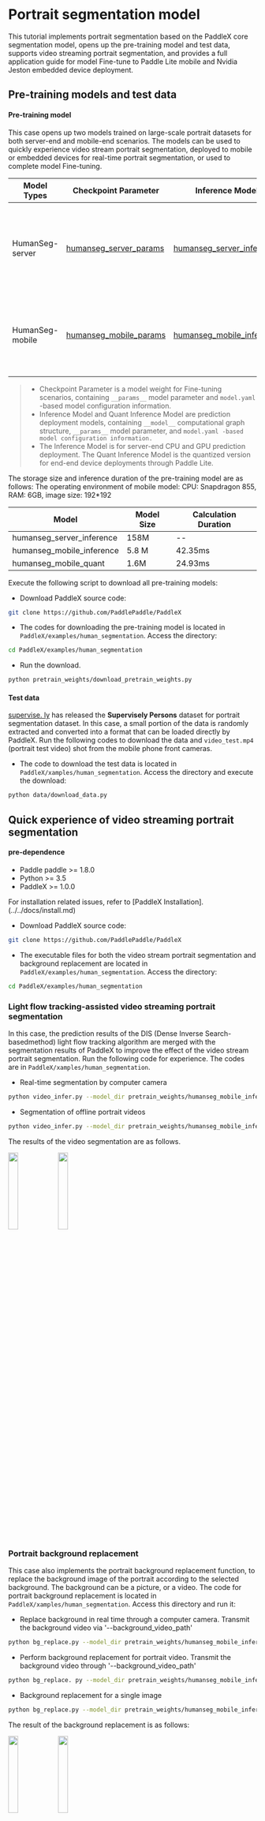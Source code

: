 # Portrait segmentation model

This tutorial implements portrait segmentation based on the PaddleX core segmentation model, opens up the pre-training model and test data, supports video streaming portrait segmentation, and provides a full application guide for model Fine-tune to Paddle Lite mobile and Nvidia Jeston embedded device deployment.

## Pre-training models and test data

#### Pre-training model

This case opens up two models trained on large-scale portrait datasets for both server-end and mobile-end scenarios. The models can be used to quickly experience video stream portrait segmentation, deployed to mobile or embedded devices for real-time portrait segmentation, or used to complete model Fine-tuning.

| Model Types | Checkpoint Parameter | Inference Model | Quant Inference Model | Note |
| --- | --- | --- | ---| --- |
| HumanSeg-server | [humanseg_server_params](https://bj.bcebos.com/paddlex/examples/human_seg/models/humanseg_server_params.tar) | [humanseg_server_inference](https://bj.bcebos.com/paddlex/examples/human_seg/models/humanseg_server_inference.tar) | -- | High-precision model is suitable for server-end GPU and complex background portrait scenes. The model structure is Deeplabv3+/Xcetion65, and input size is (512, 512). |
| HumanSeg-mobile | [humanseg_mobile_params](https://bj.bcebos.com/paddlex/examples/human_seg/models/humanseg_mobile_params.tar) | [humanseg_mobile_inference](https://bj.bcebos.com/paddlex/examples/human_seg/models/humanseg_mobile_inference.tar) | [humanseg_mobile_quant](https://bj.bcebos.com/paddlex/examples/human_seg/models/humanseg_mobile_quant.tar) | Lightweight model is suitable for mobile-end or server-end CPU front camera scenarios. The model structure is HRNet_w18_small_v1, and input size is (192, 192). |

> * Checkpoint Parameter is a model weight for Fine-tuning scenarios, containing `__params__` model parameter and `model.yaml` -based model configuration information.
> * Inference Model and Quant Inference Model are prediction deployment models, containing `__model__` computational graph structure, `__params__` model parameter, and `model.yaml -based model configuration information.`
> * The Inference Model is for server-end CPU and GPU prediction deployment. The Quant Inference Model is the quantized version for end-end device deployments through Paddle Lite.



The storage size and inference duration of the pre-training model are as follows: The operating environment of mobile model: CPU: Snapdragon 855, RAM: 6GB, image size: 192*192

| Model | Model Size | Calculation Duration |
| --- | --- | --- |
| humanseg_server_inference | 158M | -- |
| humanseg_mobile_inference | 5.8 M | 42.35ms |
| humanseg_mobile_quant | 1.6M | 24.93ms |

Execute the following script to download all pre-training models:

* Download PaddleX source code:

```bash
git clone https://github.com/PaddlePaddle/PaddleX
```

* The codes for downloading the pre-training model is located in `PaddleX/examples/human_segmentation`. Access the directory:

```bash
cd PaddleX/examples/human_segmentation
```

* Run the download.

```bash
python pretrain_weights/download_pretrain_weights.py
```

#### Test data

[supervise. ly](https://supervise.ly/) has released the **Supervisely Persons** dataset for portrait segmentation dataset. In this case, a small portion of the data is randomly extracted and converted into a format that can be loaded directly by PaddleX. Run the following codes to download the data and `video_test.mp4` (portrait test video) shot from the mobile phone front cameras.

* The code to download the test data is located in `PaddleX/xamples/human_segmentation`. Access the directory and execute the download:

```bash
python data/download_data.py
```

## Quick experience of video streaming portrait segmentation

#### pre-dependence

* Paddle paddle >= 1.8.0
* Python >= 3.5
* PaddleX >= 1.0.0

For installation related issues, refer to [PaddleX Installation]. (../../docs/install.md)

* Download PaddleX source code:

```bash
git clone https://github.com/PaddlePaddle/PaddleX
```

* The executable files for both the video stream portrait segmentation and background replacement are located in `PaddleX/examples/human_segmentation`. Access the directory:

```bash
cd PaddleX/examples/human_segmentation
```

### Light flow tracking-assisted video streaming portrait segmentation

In this case, the prediction results of the DIS (Dense Inverse Search-basedmethod) light flow tracking algorithm are merged with the segmentation results of PaddleX to improve the effect of the video stream portrait segmentation. Run the following code for experience. The codes are in `PaddleX/xamples/human_segmentation`.

* Real-time segmentation by computer camera

```bash
python video_infer.py --model_dir pretrain_weights/humanseg_mobile_inference
```
* Segmentation of offline portrait videos

```bash
python video_infer.py --model_dir pretrain_weights/humanseg_mobile_inference --video_path data/video_test.mp4
```

The results of the video segmentation are as follows.

<img src="https://paddleseg.bj.bcebos.com/humanseg/data/video_test.gif" width="20%" height="20%"><img src="https://paddleseg.bj.bcebos.com/humanseg/data/result.gif" width="20%" height="20%">

### Portrait background replacement

This case also implements the portrait background replacement function, to replace the background image of the portrait according to the selected background. The background can be a picture, or a video. The code for portrait background replacement is located in `PaddleX/xamples/human_segmentation`. Access this directory and run it:

* Replace background in real time through a computer camera. Transmit the background video via '--background_video_path'
```bash
python bg_replace.py --model_dir pretrain_weights/humanseg_mobile_inference --background_image_path data/background.jpg
```

* Perform background replacement for portrait video. Transmit the background video through '--background_video_path'
```bash
python bg_replace. py --model_dir pretrain_weights/humanseg_mobile_inference --video_path data/video_test.mp4 --background_image_path data/background.jpg
```

* Background replacement for a single image
```bash
python bg_replace.py --model_dir pretrain_weights/humanseg_mobile_inference --image_path data/human_image.jpg --background_image_path data/background.jpg
```

The result of the background replacement is as follows:

<img src="https://paddleseg.bj.bcebos.com/humanseg/data/video_test.gif" width="20%" height="20%"><img src="https://paddleseg.bj.bcebos.com/humanseg/data/bg_replace.gif" width="20%" height="20%">

**Note**:
* Video segmentation processing takes a few minutes, please be patient.
* The provided model is suitable for vertical screen shooting scene of mobile phone camera, the effect in horizontal screen is slightly poor.

## Model Fine-tune

#### Pre-dependence

* Paddle paddle >= 1.8.0
* Python >= 3.5
* PaddleX >= 1.0.0

For installation related issues, refer to [PaddleX Installation]. (../../docs/install.md)

* Download PaddleX source code:

```bash
git clone https://github.com/PaddlePaddle/PaddleX
```

* Execution files for portrait segmentation training, evaluation, prediction, model export, and offline quantification are located in `PaddleX/examples/human_segmentation`. Access the directory:

```bash
cd PaddleX/examples/human_segmentation
```

### Model training

Run the following command to perform model training based on the pre-training model. Make sure that the selected model structure `model_type` and model parameter `pretrain_weights` are matched. If you do not need the test data provided in this case, you can replace the data, select a suitable model and adjust the training parameters.

```bash
# Specify the GPU card number (take card 0 as an example)
export CUDA_VISIBLE_DEVICES=0
# Specify CUDA_VISIBLE_DEVICES to be null if the GPU is not used. 
# export CUDA_VISIBLE_DEVICES=
python train.py --model_type HumanSegMobile \
--save_dir output/ \
--data_dir data/mini_supervisely \
--train_list data/mini_supervisely/train.txt \
--val_list data/mini_supervisely/val.txt \
--pretrain_weights pretrain_weights/humanseg_mobile_params \
--batch_size 8 \
--learning_rate 0.001 \
--num_epochs 10 \
--image_shape 192 192
```
Meaning of the parameters:
* `--model_type`: model type, options are: HumanSegServer and HumanSegMobile
* `--save_dir`: model save path
* `--data_dir`: data set path
* `--train_list`: training set list path
* `--val_list`: validation set list path
* `--pretrain_weights`: pretraining model path
* `--batch_size`: batch size
* `--learning_rate`: initial learning rate
* `--num_epochs`: number of training rounds
* `--image_shape`: network input image size (w, h)

For more help of command lines, run the following command:
```bash
python train.py –help
```
**Note**: You can use different models for quick try by replacing `--model_type` variable and the corresponding `--pretrain_weights`.

### Evaluate

Evaluate the model precision on the validation set by running the following commands:

```bash
python eval.py --model_dir output/best_model \
--data_dir data/mini_supervisely \
--val_list data/mini_supervisely/val.txt \
--image_shape 192 192
```
Meaning of the parameters:
* `--model_dir`: model path
* `--data_dir`: data set path
* `--val_list`: validation set list path
* `--image_shape`: network input image size (w, h)

### Prediction

Use the following command to predict the test set. By default, the prediction visualization results are saved in the`/output/result/` folder.
```bash
python infer.py --model_dir output/best_model \
--data_dir data/mini_supervisely \
--test_list data/mini_supervisely/test.txt \
--save_dir output/result \
--image_shape 192 192
```
Meaning of the parameters:
* `--model_dir`: model path
* `--data_dir`: data set path
* `--test_list`: test set list path
* `--image_shape`: network input image size (w, h)

### Model export

The model deployed on the server needs to be exported to an inference format model first. The exported model consists of three file names, `__model__`, `__params__`, and `model.yml`, which are respectively model network structure, model weights and the model configuration file (including data preprocessing parameters).`After installing PaddleX, use the following command at the command line terminal to export the model:

```bash
paddlex --export_inference --model_dir output/best_model \
--save_dir output/export
```
Meaning of the parameters:
* `--model_dir`: model path
* `--save_dir`: storage path of exported models

### Offline quantification
```bash
python quant_offline.py --model_dir output/best_model \
--data_dir data/mini_supervisely \
--quant_list data/mini_supervisely/val.txt \
--save_dir output/quant_offline \
--image_shape 192 192
```
Meaning of the parameters:
* `--model_dir`: path of models to be quantified
* `--data_dir`: data set path
* `--quant_list`: path of quantification dataset list. Generally, it is selected as training set or validation set.
* `--save_dir`: storage path of quantification model
* `--image_shape`: network input image size (w, h)

## Inference deployment

### Paddle Lite mobile-end deployment

This case deploys the portrait segmentation model on the mobile end. The deployment process is as follows. See [Paddle Lite Mobile Deployment](../../docs/deploy/paddlelite/android.md) for the general mobile deployment process.

#### 1. Export the PaddleX model to an inference model

In this case, we use the humanseg_mobile_quant pre-training model, which is already an inference model, so we don't need to perform the model export step. If the pre-training model is not used, execute the `model export` in the previous `Model Training` to export your own trained model to the inference format.

#### 2. Optimize the inference model to a Paddle Lite model

Download and decompress the [Model Optimizer opt] (https://bj.bcebos.com/paddlex/deploy/lite/model_optimize_tool_11cbd50e.tar.gz). Go to the path where the [Model Optimizer opt] is located, and execute the following command:

```bash
./opt --model_file=<model_path> \
      --param_file=<param_path> \
      --valid_targets=arm \
      --optimize_out_type=naive_buffer \
      --optimize_out=model_output_name
```

| Parameters | Description |
|  ----  | ----  |
| --model_file | Export the network structure file contained in the inference model: the path where `__model__` is located. |
| --param_file | Export the parameter file contained in the inference model: the path where `__params__` is located. |
| --valid_targets | Specify the model executable backend. Here it is specified as `arm`. |
| --optimize_out_type | Output model type. Currently supports two types: protobuf and naive_buffer, where naive_buffer is a more lightweight serialization/deserialization. Here it is specified as `naive_buffer`. |
| --optimize_out | Name of the output model |

For more detailed usage and parameter meanings, refer to: [Using the opt transformation model] (https://paddle-lite.readthedocs.io/zh/latest/user_guides/opt/opt_bin.html)

#### 3. Mobile end prediction

PaddleX provides an Android demo based on the PaddleX Android SDK for users to experience image class, object detection, instance segmentation and semantic segmentation, and the demo is located at `PaddleX/deploy/lite/android/demo`. Users can copy models, configuration files and test images to the demo for prediction.

##### 3.1 Pre-dependencies

* Android Studio 3.4
* Android phone or development panel

##### 3.2 Copying models, configuration files and test images

* Copy the Lite model (. nb file) to `PaddleX/deploy/lite/android/demo/app/src/main/assets/model/` directory, and modify `MODEL_PATH_DEFAULT` in the`PaddleX/deploy/lite/android/demo/app/src/main/res/values/strings.xml` according to the name of the .nb file.

* Copy the configuration file (. yml file) to the `PaddleX/deploy/lite/android/demo/app/src/main/assets/config/` directory, and modify `YAML_PATH_DEFAULT` in the file `PaddleX/deploy/lite/android/demo/app/src/main/res/values/strings.xml` according to the name of the .yml file.

* Copy the test image to the `PaddleX/deploy/lite/android/demo/app/src/main/assets/images/` directory, and modify `IMAGE_PATH_DEFAULT` in the file `PaddleX/deploy/lite/android/demo/app/src/main/res/values/strings.xml` according to the name of the image file.

##### 3.3 Import the project and run

* Start Android Studio. Click "Open an existing Android Studio project" in the "Welcome to Android Studio" window. Access the `PaddleX/deploy/lite/android/demo` directory in the pop-up path selection window. Click the "Open" button in the bottom right corner to import the project.

* Connect an Android phone or development panel through a USB port.

* After the project is compiled, choose Run-> Run 'App' button on the menu bar. Select the connected Android device in the pop-up "Select Deployment Target" window, and then click the "OK" button.

* After successful running, the Android device loads a PaddleX Demo App. By default, a test image is loaded. It also supports the prediction by taking photos and selecting photos from the gallery.

The test image and its segmentation results are as follows:

![](./images/beauty.png)

### Nvidia Jetson embedded device deployment

#### c++ deployment

Step 1. Download the PaddleX source code

```
git clone https://github.com/PaddlePaddle/PaddleX
```

Step 2. Copy the `human_segmenter.cpp` and `CMakeList.txt` from `PaddleX/examples/human_segmentation/deploy/cpp` to `PaddleX/deploy/cpp` directory. You can make a backup of the original `CMakeList.txt` in `PaddleX/deploy/cpp` before copying.

Step 3. Follow Step2 to Step3 in the [Deployment of Nvidia Jetson Development Panel] (../deploy/nvidia-jetson.md) to compile the C++ prediction codes.

Step 4. After the compilation is successful, run the executable program `build/human_segmenter`. The main command parameters are described as follows:

| Parameters | Description |
| ---- | ---- |
| model_dir | Portrait segmentation model path |
| use_gpu | Whether to use GPU prediction (value is 0 (default) or 1) |
| gpu_id | GPU device ID (default value is 0) |
| use_camera | Whether to use a camera to capture pictures (value is 0 (default) or 1) |
| camera_id | Camera device ID (default value is 0) |
| video_path | Path of video file |
| show_result | Whether to display the prediction visualization result on the screen in real time when making prediction on video file, the value is 0 or 1 (default value is 0). |
| save_result | Whether to save the predicted visual result of each frame as a video file, the value is 0 or 1 (default value is 1) |
| image | Image path to be predicted |
| save_dir | Path to save the visualization results (default value is "output") |

Step 5. Inference prediction

The model used to deploy inference should be in the inference format. In this case, use the humanseg_server_inference pre-training model, which is already an inference model. It is not necessary to perform the model export step. If you do not use a pre-training model, perform the `model export` in Chapter 2 `Model Training` to export your own training model as the inference format.

* Use unencrypted models to make predictions on a single picture.

The image to be tested is located in the test data provided in this case and can be replaced with its own image.

```shell
. /build/human_segmenter --model_dir=/path/to/humanseg_server_inference --image=/path/to/data/mini_supervisely/Images/pexels-photo-63776.png --use_gpu=1 --save_dir=output
```

* Use unencrypted models to start the camera to make predictions

```shell
. /build/human_segmenter --model_dir=/path/to/humanseg_server_inference --use_camera=1 --save_result=1 --use_gpu=1 --save_dir=output
```

* Use an unencrypted model to make predictions on video files

The video files to be tested are located in the test data provided in this case and can be replaced with their own video file.

```shell
. /build/human_segmenter --model_dir=/path/to/humanseg_server_inference --video_path=/path/to/data/mini_supervisely/video_test.mp4 --save_result=1 --use_gpu=1 --save_dir=output
```
